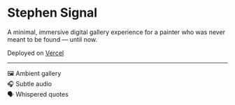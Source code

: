 # Stephen Signal

A minimal, immersive digital gallery experience for a painter who was never meant to be found — until now.

Deployed on [Vercel](https://vercel.com)

---

🖼️ Ambient gallery  
🎧 Subtle audio  
🗣️ Whispered quotes  
